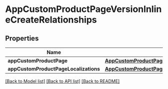 # AppCustomProductPageVersionInlineCreateRelationships

## Properties
Name | Type | Description | Notes
------------ | ------------- | ------------- | -------------
**appCustomProductPage** | [**AppCustomProductPageVersionRelationshipsAppCustomProductPage**](AppCustomProductPageVersionRelationshipsAppCustomProductPage.md) |  | [optional] 
**appCustomProductPageLocalizations** | [**AppCustomProductPageVersionInlineCreateRelationshipsAppCustomProductPageLocalizations**](AppCustomProductPageVersionInlineCreateRelationshipsAppCustomProductPageLocalizations.md) |  | [optional] 

[[Back to Model list]](../README.md#documentation-for-models) [[Back to API list]](../README.md#documentation-for-api-endpoints) [[Back to README]](../README.md)


